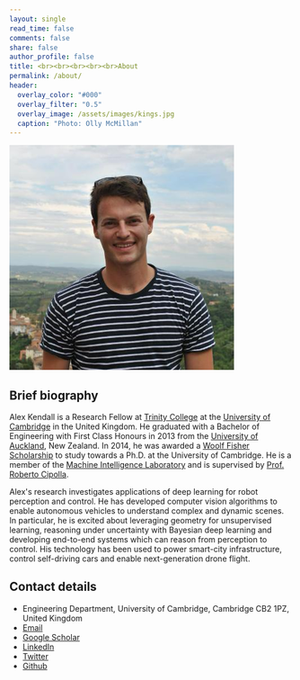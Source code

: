 ```yaml
---
layout: single
read_time: false
comments: false
share: false
author_profile: false
title: <br><br><br><br><br>About
permalink: /about/
header:
  overlay_color: "#000"
  overlay_filter: "0.5"
  overlay_image: /assets/images/kings.jpg
  caption: "Photo: Olly McMillan"
---
```


<div class="author__avatar">
    <img src="/assets/images/alex.jpg" class="author__avatar" alt="Alex Kendall" itemprop="image">
</div>

## Brief biography

Alex Kendall is a Research Fellow at [Trinity College](https://www.trin.cam.ac.uk/) at the [University of Cambridge](https://www.cam.ac.uk/) in the United Kingdom.
He graduated with a Bachelor of Engineering with First Class Honours in 2013 from the [University of Auckland](https://www.auckland.ac.nz/), New Zealand.
In 2014, he was awarded a [Woolf Fisher Scholarship](http://www.woolffishertrust.co.nz/) to study towards a Ph.D. at the University of Cambridge.
He is a member of the [Machine Intelligence Laboratory](https://mi.eng.cam.ac.uk/Main/CVR) and is supervised by [Prof. Roberto Cipolla](https://mi.eng.cam.ac.uk/~cipolla/).

Alex's research investigates applications of deep learning for robot perception and control.
He has developed computer vision algorithms to enable autonomous vehicles to understand complex and dynamic scenes.
In particular, he is excited about leveraging geometry for unsupervised learning, reasoning under uncertainty with Bayesian deep learning and developing end-to-end systems which can reason from perception to control.
His technology has been used to power smart-city infrastructure, control self-driving cars and enable next-generation drone flight.

## Contact details

<div class="author__urls-wrapper">
    <ul class="author__urls social-icons" style="">
        <li itemprop="homeLocation" itemscope="" itemtype="http://schema.org/Place">
            <i class="fa fa-fw fa-map-marker" aria-hidden="true"></i> 
            <span itemprop="name">Engineering Department, University of Cambridge, Cambridge CB2 1PZ, United Kingdom</span>
        </li>
        <li>
            <a href="mailto:agk34@cam.ac.uk">
                <i class="fa fa-fw fa-envelope-square" aria-hidden="true"></i>
                <meta itemprop="email" content="agk34@cam.ac.uk">
                Email
            </a>
        </li>
        <li><a href="https://scholar.google.co.uk/citations?user=hE2mTp4AAAAJ" itemprop="sameAs">
            <i class="ai ai-fw ai-google-scholar-square" aria-hidden="true"></i>
            Google Scholar
        </a></li>
        <li><a href="https://www.linkedin.com/in/alexgkendall" itemprop="sameAs">
            <i class="fa fa-fw fa-linkedin-square" aria-hidden="true"></i> 
            LinkedIn
        </a></li>
        <li><a href="https://twitter.com/alexgkendall" itemprop="sameAs">
            <i class="fa fa-fw fa-twitter" aria-hidden="true"></i> 
            Twitter
        </a></li>
        <li><a href="https://github.com/alexgkendall" itemprop="sameAs">
            <i class="fa fa-fw fa-github" aria-hidden="true"></i> 
            Github
        </a></li>
    </ul>
</div>

